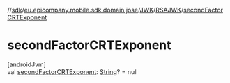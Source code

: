 //[sdk](../../../../index.md)/[eu.epicompany.mobile.sdk.domain.jose](../../index.md)/[JWK](../index.md)/[RSAJWK](index.md)/[secondFactorCRTExponent](second-factor-c-r-t-exponent.md)

# secondFactorCRTExponent

[androidJvm]\
val [secondFactorCRTExponent](second-factor-c-r-t-exponent.md): [String](https://kotlinlang.org/api/latest/jvm/stdlib/kotlin/-string/index.html)? = null
